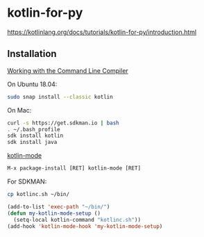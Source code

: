 # kotlin-for-py

<https://kotlinlang.org/docs/tutorials/kotlin-for-py/introduction.html>

## Installation

[Working with the Command Line Compiler](https://kotlinlang.org/docs/tutorials/command-line.html)

On Ubuntu 18.04:

```sh
sudo snap install --classic kotlin
```

On Mac:

```sh
curl -s https://get.sdkman.io | bash
. ~/.bash_profile
sdk install kotlin
sdk install java
```

[kotlin-mode](https://github.com/Emacs-Kotlin-Mode-Maintainers/kotlin-mode)

```el
M-x package-install [RET] kotlin-mode [RET]
```

For SDKMAN:

```sh
cp kotlinc.sh ~/bin/
```

```el
(add-to-list 'exec-path "~/bin/")
(defun my-kotlin-mode-setup ()
  (setq-local kotlin-command "kotlinc.sh"))
(add-hook 'kotlin-mode-hook 'my-kotlin-mode-setup)
```
